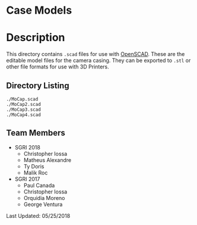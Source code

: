 # Case Models

# Description

This directory contains `.scad` files for use with [OpenSCAD](https://www.openscad.org/). These are the editable model files for the camera casing. They can be exported to `.stl` or other file formats for use with 3D Printers.

## Directory Listing

   	./MoCap.scad
	./MoCap2.scad
	./MoCap3.scad
	./MoCap4.scad

## Team Members
- SGRI 2018 
	- Christopher Iossa
	- Matheus Alexandre
	- Ty Doris
	- Malik Roc
- SGRI 2017
	- Paul Canada
	- Christopher Iossa
	- Orquidia Moreno
	- George Ventura

Last Updated: 05/25/2018